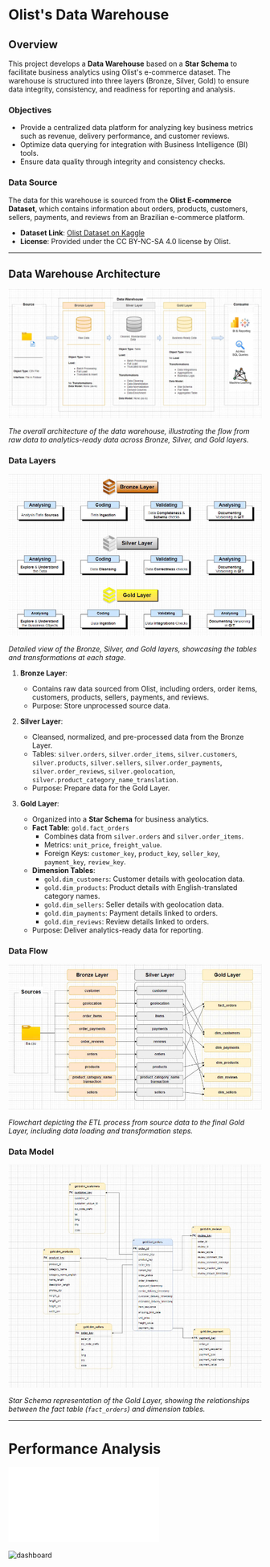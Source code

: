 # Olist's Data Warehouse

## Overview
This project develops a **Data Warehouse** based on a **Star Schema** to facilitate business analytics using Olist's e-commerce dataset. The warehouse is structured into three layers (Bronze, Silver, Gold) to ensure data integrity, consistency, and readiness for reporting and analysis.

### Objectives
- Provide a centralized data platform for analyzing key business metrics such as revenue, delivery performance, and customer reviews.
- Optimize data querying for integration with Business Intelligence (BI) tools.
- Ensure data quality through integrity and consistency checks.

### Data Source
The data for this warehouse is sourced from the **Olist E-commerce Dataset**, which contains information about orders, products, customers, sellers, payments, and reviews from an Brazilian e-commerce platform.  
- **Dataset Link**: [Olist Dataset on Kaggle](https://www.kaggle.com/datasets/olistbr/brazilian-ecommerce)  
- **License**: Provided under the CC BY-NC-SA 4.0 license by Olist.

---

## Data Warehouse Architecture

![Data Architecture](data_architecture/data_architecture.jpg)

*The overall architecture of the data warehouse, illustrating the flow from raw data to analytics-ready data across Bronze, Silver, and Gold layers.*

### Data Layers

![Data layers](data_architecture/data_layers.jpg)

*Detailed view of the Bronze, Silver, and Gold layers, showcasing the tables and transformations at each stage.*

1. **Bronze Layer**: 
   - Contains raw data sourced from Olist, including orders, order items, customers, products, sellers, payments, and reviews.
   - Purpose: Store unprocessed source data.

2. **Silver Layer**: 
   - Cleansed, normalized, and pre-processed data from the Bronze Layer.
   - Tables: `silver.orders`, `silver.order_items`, `silver.customers`, `silver.products`, `silver.sellers`, `silver.order_payments`, `silver.order_reviews`, `silver.geolocation`, `silver.product_category_name_translation`.
   - Purpose: Prepare data for the Gold Layer.

3. **Gold Layer**: 
   - Organized into a **Star Schema** for business analytics.
   - **Fact Table**: `gold.fact_orders`
     - Combines data from `silver.orders` and `silver.order_items`.
     - Metrics: `unit_price`, `freight_value`.
     - Foreign Keys: `customer_key`, `product_key`, `seller_key`, `payment_key`, `review_key`.
   - **Dimension Tables**:
     - `gold.dim_customers`: Customer details with geolocation data.
     - `gold.dim_products`: Product details with English-translated category names.
     - `gold.dim_sellers`: Seller details with geolocation data.
     - `gold.dim_payments`: Payment details linked to orders.
     - `gold.dim_reviews`: Review details linked to orders.
   - Purpose: Deliver analytics-ready data for reporting.


### Data Flow

![Data Flow](data_architecture/data_flow.jpg)

*Flowchart depicting the ETL process from source data to the final Gold Layer, including data loading and transformation steps.*

### Data Model

![Data Modeling](data_architecture/data_modeling.jpg)

*Star Schema representation of the Gold Layer, showing the relationships between the fact table (`fact_orders`) and dimension tables.*

---

# Performance Analysis 

![Link report](src/performance_analysis/report/result.pdf) 

![dashboard](src/performance_analysis/report/p1.jpg)

